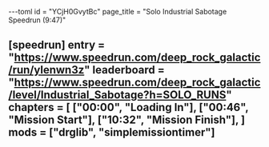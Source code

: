 ---toml
id = "YCjH0GvytBc"
page_title = "Solo Industrial Sabotage Speedrun (9:47)"

[speedrun]
entry = "https://www.speedrun.com/deep_rock_galactic/run/ylenwn3z"
leaderboard = "https://www.speedrun.com/deep_rock_galactic/level/Industrial_Sabotage?h=SOLO_RUNS"
chapters = [
  ["00:00", "Loading In"],
  ["00:46", "Mission Start"],
  ["10:32", "Mission Finish"],
]
mods = ["drglib", "simplemissiontimer"]
---
